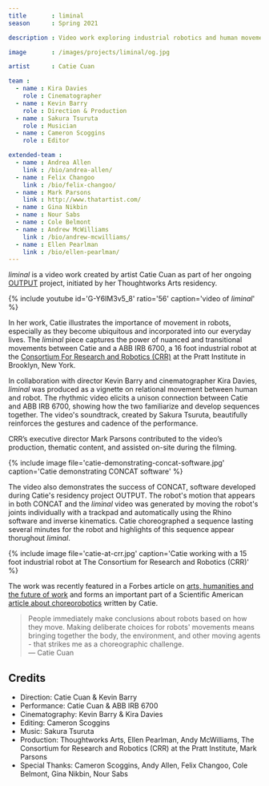 ```yaml
---
title       : liminal
season      : Spring 2021

description : Video work exploring industrial robotics and human movement through the lens of choreography, in furtherance of the OUTPUT research project

image       : /images/projects/liminal/og.jpg

artist      : Catie Cuan

team :
  - name : Kira Davies
    role : Cinematographer
  - name : Kevin Barry
    role : Direction & Production
  - name : Sakura Tsuruta
    role : Musician
  - name : Cameron Scoggins
    role : Editor

extended-team :
  - name : Andrea Allen
    link : /bio/andrea-allen/
  - name : Felix Changoo
    link : /bio/felix-changoo/
  - name : Mark Parsons
    link : http://www.thatartist.com/
  - name : Gina Nikbin
  - name : Nour Sabs
  - name : Cole Belmont
  - name : Andrew McWilliams
    link : /bio/andrew-mcwilliams/
  - name : Ellen Pearlman
    link : /bio/ellen-pearlman/
---
```

*liminal* is a video work created by artist Catie Cuan as part of her ongoing [OUTPUT](/projects/output/) project, initiated by her Thoughtworks Arts residency.

{% include youtube id='G-Y6IM3v5_8' ratio='56'
   caption='video of *liminal*' %}

In her work, Catie illustrates the importance of movement in robots, especially as they become ubiquitous and incorporated into our everyday lives. The *liminal* piece captures the power of nuanced and transitional movements between Catie and a ABB IRB 6700, a 16 foot industrial robot at the [Consortium For Research and Robotics (CRR)](https://consortiumrr.com/) at the Pratt Institute in Brooklyn, New York. 

In collaboration with director Kevin Barry and cinematographer Kira Davies, *liminal* was produced as a vignette on relational movement between human and robot. The rhythmic video elicits a unison connection between Catie and ABB IRB 6700, showing how the two familiarize and develop sequences together. The video's soundtrack, created by Sakura Tsuruta, beautifully reinforces the gestures and cadence of the performance.

CRR’s executive director Mark Parsons contributed to the video’s production, thematic content, and assisted on-site during the filming. 

{% include image file='catie-demonstrating-concat-software.jpg'
   caption='Catie demonstrating CONCAT software' %}

The video also demonstrates the success of CONCAT, software developed during Catie's residency project OUTPUT. The robot's motion that appears in both CONCAT and the *liminal* video was generated by moving the robot's joints individually with a trackpad and automatically using the Rhino software and inverse kinematics. Catie choreographed a sequence lasting several minutes for the robot and highlights of this sequence appear thorughout *liminal*.

{% include image file='catie-at-crr.jpg'
   caption='Catie working with a 15 foot industrial robot at The Consortium for Research and Robotics (CRR)' %}

The work was recently featured in a Forbes article on [arts, humanities and the future of work](https://www.forbes.com/sites/benjaminwolff/2021/04/06/the-arts-and-humanities-deliver-untapped-value-for-the-future-of-work/) and forms an important part of a Scientific American [article about choreorobotics](https://www.scientificamerican.com/article/dancing-with-robots/) written by Catie.

> People immediately make conclusions about robots based on how they move. Making deliberate choices for robots' movements means bringing together the body, the environment, and other moving agents - that strikes me as a choreographic challenge.<br><span class='quotee'>— Catie Cuan</span>

## Credits
- Direction: Catie Cuan & Kevin Barry
- Performance: Catie Cuan & ABB IRB 6700
- Cinematography: Kevin Barry & Kira Davies
- Editing: Cameron Scoggins
- Music: Sakura Tsuruta
- Production: Thoughtworks Arts, Ellen Pearlman, Andy McWilliams, The Consortium for Research and Robotics (CRR) at the Pratt Institute, Mark Parsons
- Special Thanks: Cameron Scoggins, Andy Allen, Felix Changoo, Cole Belmont, Gina Nikbin, Nour Sabs